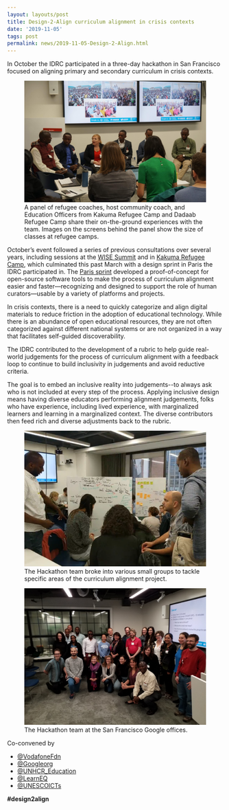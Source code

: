 ```yaml
---
layout: layouts/post
title: Design-2-Align curriculum alignment in crisis contexts
date: '2019-11-05'
tags: post
permalink: news/2019-11-05-Design-2-Align.html
---
```

<p>
In October the IDRC participated in a three-day hackathon in San Francisco focused on
 aligning
primary and secondary curriculum in crisis contexts.
</p>
<figure>
<img src="images/Design-2-Align_panel.png"
alt="Two large TV screens on a wall behind a panel of five guests and one moderator
 in a small meeting room. TV screens show three images of large crowded refugee camp classrooms both indoors and outdoors.">
<figcaption>
A panel of refugee coaches, host community coach, and Education Officers from Kakuma Refugee
Camp and Dadaab Refugee Camp share their on-the-ground experiences with the team.
 Images on the
screens behind the panel show the size of classes at refugee camps.
</figcaption>
</figure>
<p>
October’s event followed a series of previous consultations over several years,
 including sessions
at the <a href="https://www.wise-qatar.org">WISE Summit</a> and in
<a href="https://www.unhcr.org/ke/kakuma-refugee-camp">Kakuma Refugee Camp</a>,
 which culminated
this past March with a design sprint in Paris the IDRC participated in. The
<a href="https://blog.learningequality.org/report-release-design-sprint-on-curriculum-alignment-in-crisis-contexts-57eb717b9e7e">
Paris sprint</a>
developed a proof-of-concept for open-source software tools to make the process of curriculum
alignment easier and faster—recognizing and designed to support the role of human curators—usable by
a variety of platforms and projects.
</p>
<p>
In crisis contexts, there is a need to quickly categorize and align digital materials to reduce
friction in the adoption of educational technology. While there is an abundance of open educational
resources, they are not often categorized against different national systems or are not organized in
a way that facilitates self-guided discoverability.
</p>
<p>
The IDRC contributed to the development of a rubric to help guide real-world judgements for the
process of curriculum alignment with a feedback loop to continue to build inclusivity in judgements
and avoid reductive criteria.
</p>
<p>
The goal is to embed an inclusive reality into judgements--to always ask who is not included at
every step of the process. Applying inclusive design means having diverse educators performing
alignment judgements, folks who have experience, including lived experience, with marginalized
learners and learning in a marginalized context. The diverse contributors then feed rich and diverse
adjustments back to the rubric.
</p>
<figure>
<img src="images/Design-2-Align_activity.png"
alt="Several people sitting on chairs, on the floor and standing while interacting with two
 whiteboards filled with writing and coloured sticky notes.">
<figcaption>
The Hackathon team broke into various small groups to tackle specific areas of the curriculum
alignment project.
</figcaption>
</figure>
<figure>
<img src="images/Design-2-Align_team.png"
alt="Group portrait of some of the participants in the hackathon. There are approximately
 25 people standing and kneeling in casual poses.">
<figcaption>
The Hackathon team at the San Francisco Google offices.
</figcaption>
</figure>
<span>Co-convened by</span>
<ul class="floe-news-inlineList">
<li>
<a href="https://twitter.com/vodafonefdn">@VodafoneFdn</a>
</li>
<li>
<a href="https://twitter.com/Googleorg">@Googleorg</a>
</li>
<li>
<a href="https://twitter.com/UNHCR_Education">@UNHCR_Education</a>
</li>
<li>
<a href="https://twitter.com/LearnEQ">@LearnEQ</a>
</li>
<li>
<a href="https://twitter.com/UNESCOICTs">@UNESCOICTs</a>
</li>
</ul>
<p>
<strong>#design2align</strong>
</p>
